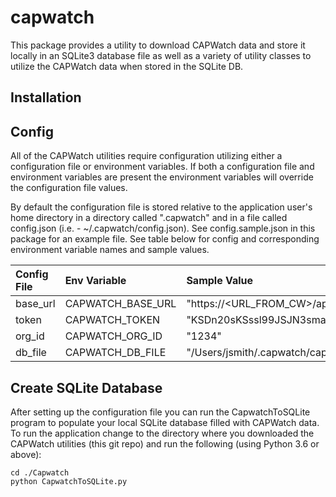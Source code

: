 # capwatch

This package provides a utility to download CAPWatch data and store it locally in an SQLite3 database file as well as a variety of utility classes to utilize the CAPWatch data when stored in the SQLite DB.

## Installation

## Config

All of the CAPWatch utilities require configuration utilizing either a configuration file or environment variables. If both a configuration file and environment variables are present the environment variables will override the configuration file values.

By default the configuration file is stored relative to the application user's home directory in a directory called ".capwatch" and in a file called config.json (i.e. - ~/.capwatch/config.json). See config.sample.json in this package for an example file. See table below for config and corresponding environment variable names and sample values.


| Config File | Env Variable      | Sample Value                               |
| :---------- | :---------------- | :----------------------------------------- |
| base_url    | CAPWATCH_BASE_URL | "https://<URL_FROM_CW>/api/cw"             |
| token       | CAPWATCH_TOKEN    | "KSDn20sKSssl99JSJN3smaa29w="              |
| org_id      | CAPWATCH_ORG_ID   | "1234"                                     |
| db_file     | CAPWATCH_DB_FILE  | "/Users/jsmith/.capwatch/capwatch_mawg.db" |

## Create SQLite Database

After setting up the configuration file you can run the CapwatchToSQLite program to populate your local SQLite database filled with CAPWatch data. To run the application change to the directory where you downloaded the CAPWatch utilities (this git repo) and run the following (using Python 3.6 or above):

    cd ./Capwatch
    python CapwatchToSQLite.py

